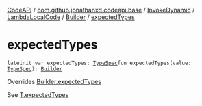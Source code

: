 [CodeAPI](../../../../index.md) / [com.github.jonathanxd.codeapi.base](../../../index.md) / [InvokeDynamic](../../index.md) / [LambdaLocalCode](../index.md) / [Builder](index.md) / [expectedTypes](.)

# expectedTypes

`lateinit var expectedTypes: `[`TypeSpec`](../../../-type-spec/index.md)`fun expectedTypes(value: `[`TypeSpec`](../../../-type-spec/index.md)`): `[`Builder`](index.md)

Overrides [Builder.expectedTypes](../../../-invoke-dynamic-base/-lambda-method-ref-base/-builder/expected-types.md)

See [T.expectedTypes](#)

